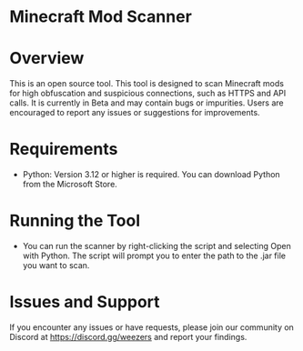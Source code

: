 # Minecraft Mod Scanner
# Overview
This is an open source tool. This tool is designed to scan Minecraft mods for high obfuscation and suspicious connections, such as HTTPS and API calls. It is currently in Beta and may contain bugs or impurities. Users are encouraged to report any issues or suggestions for improvements.

# Requirements
- Python: Version 3.12 or higher is required. You can download Python from the Microsoft Store.

# Running the Tool
- You can run the scanner by right-clicking the script and selecting Open with Python. The script will prompt you to enter the path to the .jar file you want to scan.


# Issues and Support
If you encounter any issues or have requests, please join our community on Discord at https://discord.gg/weezers and report your findings.


